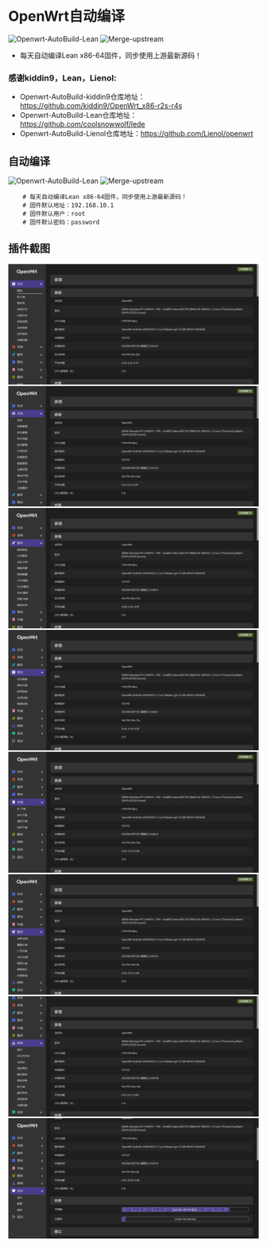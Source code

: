 # OpenWrt自动编译
![Openwrt-AutoBuild-Lean](https://github.com/vison-v/OpenWrt/workflows/Openwrt-AutoBuild-Lean/badge.svg)
![Merge-upstream](https://github.com/vison-v/OpenWrt/workflows/Merge-upstream/badge.svg)
+ 每天自动编译Lean x86-64固件，同步使用上游最新源码！

### 感谢kiddin9，Lean，Lienol:
+ Openwrt-AutoBuild-kiddin9仓库地址：https://github.com/kiddin9/OpenWrt_x86-r2s-r4s
+ Openwrt-AutoBuild-Lean仓库地址：https://github.com/coolsnowwolf/lede
+ Openwrt-AutoBuild-Lienol仓库地址：https://github.com/Lienol/openwrt

## 自动编译
![Openwrt-AutoBuild-Lean](https://github.com/vison-v/OpenWrt/workflows/Openwrt-AutoBuild-Lean/badge.svg)
![Merge-upstream](https://github.com/vison-v/OpenWrt/workflows/Merge-upstream/badge.svg)
```Brach 
    # 每天自动编译Lean x86-64固件，同步使用上游最新源码！
    # 固件默认地址：192.168.10.1
    # 固件默认用户：root
    # 固件默认密码：password
 ```
 
## 插件截图 
![xm1](Pic/状态.png)
![xm2](Pic/系统.png)
![xm3](Pic/服务.png)
![xm3](Pic/管控.png)
![xm3](Pic/存储.png)
![xm3](Pic/酷软.png)
![xm3](Pic/网络.png)
![xm3](Pic/监控.png)
